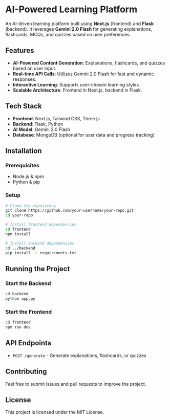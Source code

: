# AI-Powered Learning Platform

An AI-driven learning platform built using **Next.js** (frontend) and **Flask** (backend). It leverages **Gemini 2.0 Flash** for generating explanations, flashcards, MCQs, and quizzes based on user preferences.

## Features
- **AI-Powered Content Generation**: Explanations, flashcards, and quizzes based on user input.
- **Real-time API Calls**: Utilizes Gemini 2.0 Flash for fast and dynamic responses.
- **Interactive Learning**: Supports user-chosen learning styles.
- **Scalable Architecture**: Frontend in Next.js, backend in Flask.

## Tech Stack
- **Frontend**: Next.js, Tailwind CSS, Three.js
- **Backend**: Flask, Python
- **AI Model**: Gemini 2.0 Flash
- **Database**: MongoDB (optional for user data and progress tracking)

## Installation

### Prerequisites
- Node.js & npm
- Python & pip

### Setup
```bash
# Clone the repository
git clone https://github.com/your-username/your-repo.git
cd your-repo

# Install frontend dependencies
cd frontend
npm install

# Install backend dependencies
cd ../backend
pip install -r requirements.txt
```

## Running the Project

### Start the Backend
```bash
cd backend
python app.py
```

### Start the Frontend
```bash
cd frontend
npm run dev
```

## API Endpoints
- `POST /generate` - Generate explanations, flashcards, or quizzes

## Contributing
Feel free to submit issues and pull requests to improve the project.

## License
This project is licensed under the MIT License.
